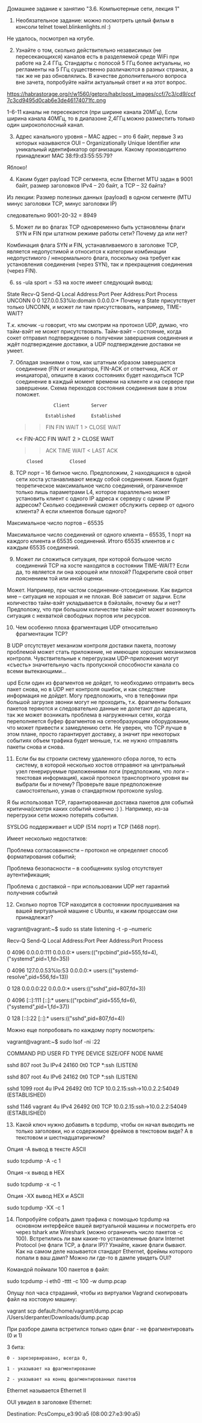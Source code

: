 Домашнее задание к занятию "3.6. Компьютерные сети, лекция 1"

1.	Необязательное задание: можно посмотреть целый фильм в консоли telnet towel.blinkenlights.nl :)

Не удалось, посмотрел на ютубе.


2.	Узнайте о том, сколько действительно независимых (не пересекающихся) каналов есть в разделяемой среде WiFi при работе на 2.4 ГГц. Стандарты с полосой 5 ГГц более актуальны, но регламенты на 5 ГГц существенно различаются в разных странах, а так же не раз обновлялись. В качестве дополнительного вопроса вне зачета, попробуйте найти актуальный ответ и на этот вопрос.

https://habrastorage.org/r/w1560/getpro/habr/post_images/ccf/7c3/cd9/ccf7c3cd9495d0cab6e3de46174071fc.png

1-6-11 каналы не пересекаются (при ширине канала 20МГц), Если ширина канала 40МГц, то в диапазоне 2,4ГГц можно разместить только один широкополосный канал.

3.	Адрес канального уровня – MAC адрес – это 6 байт, первые 3 из которых называются OUI – Organizationally Unique Identifier или уникальный идентификатор организации. Какому производителю принадлежит MAC 38:f9:d3:55:55:79?


Яблоко!



4.	Каким будет payload TCP сегмента, если Ethernet MTU задан в 9001 байт, размер заголовков IPv4 – 20 байт, а TCP – 32 байта?

Из лекции: Размер полезных данных (payload) в одном сегменте (MTU минус заголовки TCP, минус заголовки IP)

следовательно 9001-20-32 = 8949


5.	Может ли во флагах TCP одновременно быть установлены флаги SYN и FIN при штатном режиме работы сети? Почему да или нет?

Комбинация флага SYN и FIN, устанавливаемого в заголовке TCP, является недопустимой и относится к категории комбинации недопустимого / ненормального флага, поскольку она требует как установления соединения (через SYN), так и прекращения соединения (через FIN).


6.	ss -ula sport = :53 на хосте имеет следующий вывод:

State           Recv-Q          Send-Q                   Local Address:Port                     Peer Address:Port          Process
UNCONN          0               0                        127.0.0.53%lo:domain                        0.0.0.0:*
Почему в State присутствует только UNCONN, и может ли там присутствовать, например, TIME-WAIT?


Т.к. ключик -u говорит, что мы смотрим на протокол UDP, думаю, что тайм-вэйт не может присутствовать. Тайм-вэйт – состояние, когда сокет отправил подтверждение о получении завершения соединения и ждёт подтверждение доставки, а UDP подтверждение доставки не умеет.



7.	Обладая знаниями о том, как штатным образом завершается соединение (FIN от инициатора, FIN-ACK от ответчика, ACK от инициатора), опишите в каких состояниях будет находиться TCP соединение в каждый момент времени на клиенте и на сервере при завершении. Схема переходов состояния соединения вам в этом поможет.


                	  Client		Server

        	       Established		Established

	>> FIN		FIN WAIT 1	>	CLOSE WAIT

	<< FIN-ACC	FIN WAIT 2	>	CLOSE WAIT

	>> ACK		TIME WAIT	<	LAST ACK

			Closed			Closed





8.	TCP порт – 16 битное число. Предположим, 2 находящихся в одной сети хоста устанавливают между собой соединения. Каким будет теоретическое максимальное число соединений, ограниченное только лишь параметрами L4, которое параллельно может установить клиент с одного IP адреса к серверу с одним IP адресом? Сколько соединений сможет обслужить сервер от одного клиента? А если клиентов больше одного?

Максимальное число портов – 65535

Максимальное число соединений от одного клиента – 65535, 1 порт на каждого клиента и 65535 соединений. Итого 65535 клиентов и с каждым 65535 соединений.



9.	Может ли сложиться ситуация, при которой большое число соединений TCP на хосте находятся в состоянии  TIME-WAIT? Если да, то является ли она хорошей или плохой? Подкрепите свой ответ пояснением той или иной оценки.

Может. Например, при частом соединении-отсоединении. Как видится мне – ситуация не хорошая и не плохая. Всё зависит от задачи. Если количество тайм-вэйт укладывается в бэйзлайн, почему бы и нет? Предположу, что  при большом количестве тайм-вэйт может возникнуть ситуация с нехваткой свободных портов или ресурсов.

10.	Чем особенно плоха фрагментация UDP относительно фрагментации TCP?

В UDP отсутствует механизм контроля доставки пакета, поэтому проблемой может стать приложение, не имеющее хороших механизмов контроля. Чувствительные к перегрузкам UDP-приложения могут «съесть» значительную часть пропускной способности канала со всеми вытекающими…  

upd
Если один из фрагментов не дойдет, то необходимо отправить весь пакет снова, 
но в UDP нет контроля ошибок, и как следствие информация не дойдет.
Могу предположить, что в телефонии при большой загрузке звонки могут не проходить, 
т.к. фрагменты больших пакетов теряются и следовательно данные не долетают до адресата, 
так же может возникать проблема в нагруженных сетях, когда переполняется буфер фрагментов на сетеобразующем оборудовании, что может привести к замедлению сети.
Не уверен, что ТСР лучше в этом плане, просто гарантирует доставку, а значит при некоторых событиях объем трафика будет меньше, т.к. не нужно отправлять пакеты снова и снова.



11.	Если бы вы строили систему удаленного сбора логов, то есть систему, в которой несколько хостов отправяют на центральный узел генерируемые приложениями логи (предположим, что логи – текстовая информация), какой протокол транспортного уровня вы выбрали бы и почему? Проверьте ваше предположение самостоятельно, узнав о стандартном протоколе syslog.

Я бы использовал TCP, гарантированная доставка пакетов для событий критична(смотря каких событий конечно :) ). Например, из-за перегрузки сети можно потерять события.

SYSLOG поддерживает и UDP (514 порт) и TCP (1468 порт).

Имеет несколько недостатков:

Проблема согласованности – протокол не определяет способ форматирования событий;

Проблема безопасности – в сообщениях syslog отсутствует аутентификация;

Проблема с доставкой – при использовании UDP нет гарантий получения событий




12.	Сколько портов TCP находится в состоянии прослушивания на вашей виртуальной машине с Ubuntu, и каким процессам они принадлежат?

vagrant@vagrant:~$ sudo ss state listening -t -p –numeric

Recv-Q   Send-Q     Local Address:Port       Peer Address:Port   Process                                                     

0        4096             0.0.0.0:111             0.0.0.0:*       users:(("rpcbind",pid=555,fd=4),("systemd",pid=1,fd=35))   

0        4096       127.0.0.53%lo:53              0.0.0.0:*       users:(("systemd-resolve",pid=556,fd=13))                  

0        128              0.0.0.0:22              0.0.0.0:*       users:(("sshd",pid=807,fd=3))                              

0        4096                [::]:111                [::]:*       users:(("rpcbind",pid=555,fd=6),("systemd",pid=1,fd=37))   

0        128                 [::]:22                 [::]:*       users:(("sshd",pid=807,fd=4))               


Можно еще попробовать по каждому порту посмотреть:

vagrant@vagrant:~$ sudo lsof -ni :22

COMMAND  PID    USER   FD   TYPE DEVICE SIZE/OFF NODE NAME

sshd     807    root    3u  IPv4  24160      0t0  TCP *:ssh (LISTEN)

sshd     807    root    4u  IPv6  24162      0t0  TCP *:ssh (LISTEN)

sshd    1099    root    4u  IPv4  26492      0t0  TCP 10.0.2.15:ssh->10.0.2.2:54049 (ESTABLISHED)

sshd    1146 vagrant    4u  IPv4  26492      0t0  TCP 10.0.2.15:ssh->10.0.2.2:54049 (ESTABLISHED)




13.	Какой ключ нужно добавить в tcpdump, чтобы он начал выводить не только заголовки, но и содержимое фреймов в текстовом виде? А в текстовом и шестнадцатиричном?

Опция -А вывод в тексте ASCII

sudo tcpdump -A -c 1

Опция –x вывод в HEX

sudo tcpdump -x -c 1

Опция -XX вывод HEX и ASCII

sudo tcpdump -XX -c 1




14.	Попробуйте собрать дамп трафика с помощью tcpdump на основном интерфейсе вашей виртуальной машины и посмотреть его через tshark или Wireshark (можно ограничить число пакетов -c 100). Встретились ли вам какие-то установленные флаги Internet Protocol (не флаги TCP, а флаги IP)? Узнайте, какие флаги бывают. Как на самом деле называется стандарт Ethernet, фреймы которого попали в ваш дамп? Можно ли где-то в дампе увидеть OUI?

Командой поймали 100 пакетов в файл:

sudo tcpdump -i eth0 -tttt -c 100 -w dump.pcap

Опущу пол часа страданий, чтобы из виртуалки Vagrand скопировать файл на хостовую машину:

vagrant scp default:/home/vagrant/dump.pcap /Users/derpanter/Downloads/dump.pcap


При разборе дампа встретился только один флаг - не фрагментировать (0 и 1)

3 бита:

    0 - зарезервиравано, всегда 0,

    1 - указывает на фрагментирование

    2 - указывает на конец фрагментированных пакетов



Ethernet называется Ethernet II


OUI увидел в заголовке Ethernet:

Destination: PcsCompu_e3:90:а5 (08:00:27:e3:90:а5)



